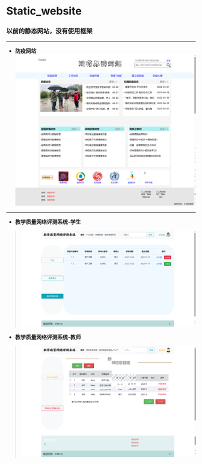 # Static_website
### 以前的静态网站，没有使用框架

*** 
- **防疫网站**
![防疫网站](images/fangyi.png)
***
- **教学质量网络评测系统-学生**
>![学生端](images/pingce_student.png)
- **教学质量网络评测系统-教师**
>![教师端](images/pingce_tercher.png)
